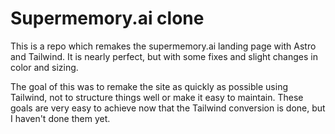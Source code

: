 # Supermemory.ai clone

This is a repo which remakes the supermemory.ai landing page with Astro and Tailwind. It is nearly perfect, but with some fixes and slight changes in color and sizing.

The goal of this was to remake the site as quickly as possible using Tailwind, not to structure things well or make it easy to maintain. These goals are very easy to achieve now that the Tailwind conversion is done, but I haven't done them yet.
